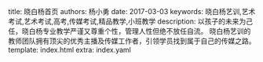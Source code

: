 title: 晓白杨首页
authors: 杨小勇
date:   2017-03-03
keywords:  晓白杨艺训,艺术考试,艺术考试,高考,传媒考试,精品教学,小班教学
description: 以孩子的未来为己任，晓白杨专业教学严谨又尊重个性，管理人性但绝不放任自流。 晓白杨艺训的教师团队拥有顶尖的优秀主播及传媒工作者，引领学员找到属于自己的传媒之路。
template: index.html
extra: index.yaml
